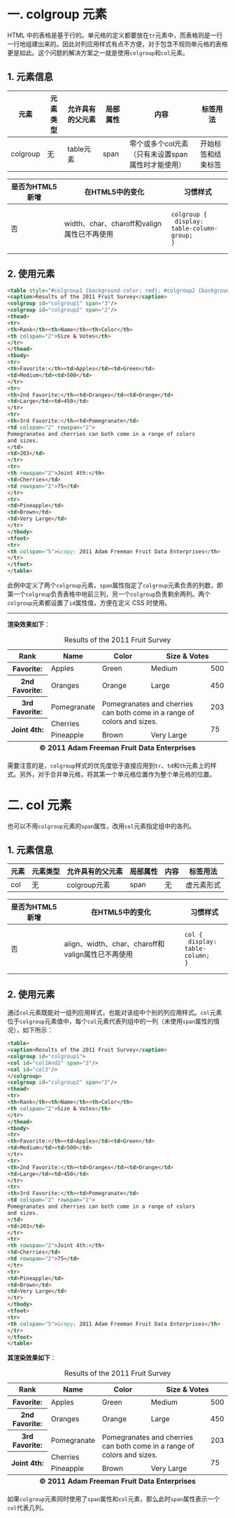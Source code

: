 # 一. colgroup 元素

HTML 中的表格是基于行的。单元格的定义都要放在`tr`元素中，而表格则是一行一行地组建出来的。因此对列应用样式有点不方便，对于包含不规则单元格的表格更是如此。这个问题的解决方案之一就是使用`colgroup`和`col`元素。

## 1. 元素信息

| 元素     | 元素类型 | 允许具有的父元素 | 局部属性 | 内容                                              | 标签用法           |
| -------- | -------- | ---------------- | -------- | ------------------------------------------------- | ------------------ |
| colgroup | 无       | table元素        | span     | 零个或多个col元素（只有未设置span属性时才能使用） | 开始标签和结束标签 |

| 是否为HTML5新增 | 在HTML5中的变化                            | 习惯样式                                                     |
| --------------- | ------------------------------------------ | ------------------------------------------------------------ |
| 否              | width、char、charoff和valign属性已不再使用 | <pre><code>colgroup {<br />    display: table-column-group;<br />}</code></pre> |

## 2. 使用元素

```html
<table style="#colgroup1 {background-color: red}; #colgroup2 {background-color: green; font-size:small}">
<caption>Results of the 2011 Fruit Survey</caption>
<colgroup id="colgroup1" span="3"/>
<colgroup id="colgroup2" span="2"/>
<thead>
<tr>
<th>Rank</th><th>Name</th><th>Color</th>
<th colspan="2">Size & Votes</th>
</tr>
</thead>
<tbody>
<tr>
<th>Favorite:</th><td>Apples</td><td>Green</td>
<td>Medium</td><td>500</td>
</tr>
<tr>
<th>2nd Favorite:</th><td>Oranges</td><td>Orange</td>
<td>Large</td><td>450</td>
</tr>
<tr>
<th>3rd Favorite:</th><td>Pomegranate</td>
<td colspan="2" rowspan="2">
Pomegranates and cherries can both come in a range of colors
and sizes.
</td>
<td>203</td>
</tr>
<tr>
<th rowspan="2">Joint 4th:</th>
<td>Cherries</td>
<td rowspan="2">75</td>
</tr>
<tr>
<td>Pineapple</td>
<td>Brown</td>
<td>Very Large</td>
</tr>
</tbody>
<tfoot>
<tr>
<th colspan="5">&copy; 2011 Adam Freeman Fruit Data Enterprises</th>
</tr>
</tfoot>
</table>
```

此例中定义了两个`colgroup`元素，`span`属性指定了`colgroup`元素负责的列数，即第一个`colgroup`负责表格中地前三列，另一个`colgroup`负责剩余两列。两个`colgroup`元素都设置了`id`属性值，方便在定义 CSS 时使用。

****

**渲染效果如下**：

<table style="#colgroup1 {background-color: red}; #colgroup2 {background-color: green; font-size:small}">
<caption>Results of the 2011 Fruit Survey</caption>
<colgroup id="colgroup1" span="3"/>
<colgroup id="colgroup2" span="2"/>
<thead>
<tr>
<th>Rank</th><th>Name</th><th>Color</th>
<th colspan="2">Size & Votes</th>
</tr>
</thead>
<tbody>
<tr>
<th>Favorite:</th><td>Apples</td><td>Green</td>
<td>Medium</td><td>500</td>
</tr>
<tr>
<th>2nd Favorite:</th><td>Oranges</td><td>Orange</td>
<td>Large</td><td>450</td>
</tr>
<tr>
<th>3rd Favorite:</th><td>Pomegranate</td>
<td colspan="2" rowspan="2">
Pomegranates and cherries can both come in a range of colors
and sizes.
</td>
<td>203</td>
</tr>
<tr>
<th rowspan="2">Joint 4th:</th>
<td>Cherries</td>
<td rowspan="2">75</td>
</tr>
<tr>
<td>Pineapple</td>
<td>Brown</td>
<td>Very Large</td>
</tr>
</tbody>
<tfoot>
<tr>
<th colspan="5">&copy; 2011 Adam Freeman Fruit Data Enterprises</th>
</tr>
</tfoot>
</table>

需要注意的是，`colgroup`样式的优先度低于直接应用到`tr`、`td`和`th`元素上的样式。另外，对于合并单元格，将其第一个单元格位置作为整个单元格的位置。



# 二. col 元素

也可以不用`colgroup`元素的`span`属性，改用`col`元素指定组中的各列。

## 1. 元素信息

| 元素 | 元素类型 | 允许具有的父元素 | 局部属性 | 内容 | 标签用法   |
| ---- | -------- | ---------------- | -------- | ---- | ---------- |
| col  | 无       | colgroup元素     | span     | 无   | 虚元素形式 |

| 是否为HTML5新增 | 在HTML5中的变化                                   | 习惯样式                                                     |
| --------------- | ------------------------------------------------- | ------------------------------------------------------------ |
| 否              | align、width、char、charoff和valign属性已不再使用 | <pre><code>col {<br />    display: table-column;<br />}</code></pre> |



## 2. 使用元素

通过`col`元素既能对一组列应用样式，也能对该组中个别的列应用样式。`col`元素位于`colgroup`元素值中，每个`col`元素代表列组中的一列（未使用`span`属性的情况），如下所示：

```html
<table>
<caption>Results of the 2011 Fruit Survey</caption>
<colgroup id="colgroup1">
<col id="col1And2" span="2"/>
<col id="col3"/>
</colgroup>
<colgroup id="colgroup2" span="2"/>
<thead>
<tr>
<th>Rank</th><th>Name</th><th>Color</th>
<th colspan="2">Size & Votes</th>
</tr>
</thead>
<tbody>
<tr>
<th>Favorite:</th><td>Apples</td><td>Green</td>
<td>Medium</td><td>500</td>
</tr>
<tr>
<th>2nd Favorite:</th><td>Oranges</td><td>Orange</td>
<td>Large</td><td>450</td>
</tr>
<tr>
<th>3rd Favorite:</th><td>Pomegranate</td>
<td colspan="2" rowspan="2">
Pomegranates and cherries can both come in a range of colors
and sizes.
</td>
<td>203</td>
</tr>
<tr>
<th rowspan="2">Joint 4th:</th>
<td>Cherries</td>
<td rowspan="2">75</td>
</tr>
<tr>
<td>Pineapple</td>
<td>Brown</td>
<td>Very Large</td>
</tr>
</tbody>
<tfoot>
<tr>
<th colspan="5">&copy; 2011 Adam Freeman Fruit Data Enterprises</th>
</tr>
</tfoot>
</table>
```

**其渲染效果如下**：

<table>
<caption>Results of the 2011 Fruit Survey</caption>
<colgroup id="colgroup1">
<col id="col1And2" span="2"/>
<col id="col3"/>
</colgroup>
<colgroup id="colgroup2" span="2"/>
<thead>
<tr>
<th>Rank</th><th>Name</th><th>Color</th>
<th colspan="2">Size & Votes</th>
</tr>
</thead>
<tbody>
<tr>
<th>Favorite:</th><td>Apples</td><td>Green</td>
<td>Medium</td><td>500</td>
</tr>
<tr>
<th>2nd Favorite:</th><td>Oranges</td><td>Orange</td>
<td>Large</td><td>450</td>
</tr>
<tr>
<th>3rd Favorite:</th><td>Pomegranate</td>
<td colspan="2" rowspan="2">
Pomegranates and cherries can both come in a range of colors
and sizes.
</td>
<td>203</td>
</tr>
<tr>
<th rowspan="2">Joint 4th:</th>
<td>Cherries</td>
<td rowspan="2">75</td>
</tr>
<tr>
<td>Pineapple</td>
<td>Brown</td>
<td>Very Large</td>
</tr>
</tbody>
<tfoot>
<tr>
<th colspan="5">&copy; 2011 Adam Freeman Fruit Data Enterprises</th>
</tr>
</tfoot>
</table>

如果`colgroup`元素同时使用了`span`属性和`col`元素，那么此时`span`属性表示一个`col`代表几列。